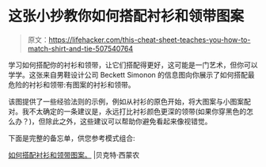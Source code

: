 # 这张小抄教你如何搭配衬衫和领带图案

> 原文：<https://lifehacker.com/this-cheat-sheet-teaches-you-how-to-match-shirt-and-tie-507540764>

学习如何搭配你的衬衫和领带，让它们搭配得更好，这可能是一门艺术，但你可以学学。这张来自男鞋设计公司 Beckett Simonon 的信息图向你展示了如何搭配最危险的衬衫和领带:有图案的衬衫和领带。



该图提供了一些经验法则的示例，例如从衬衫的原色开始，将大图案与小图案配对。我不太确定的一条建议是，永远打比衬衫颜色更深的领带(如果你穿黑色的怎么办？)，但除此之外，这些建议可以帮助你避免看起来像视错觉。

下面是完整的备忘单，供您参考模式组合:

[如何搭配衬衫和领带图案。](http://www.beckettsimonon.com/blogs/news/7814175-how-to-match-shirt-and-tie-patterns) |贝克特·西蒙农